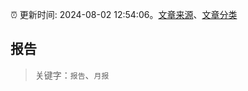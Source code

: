 :alarm_clock: 更新时间: 2024-08-02 12:54:06。[文章来源](/README.md)、[文章分类](/TAGS.md)

## 报告


> 关键字：`报告`、`月报`



